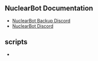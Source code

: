 ## NuclearBot Documentation
* [NuclearBot Backup Discord](https://discord.gg/KMKpTZ7kUr)
* [NuclearBot Discord](https://discord.gg/hu7CjP5meZ)


## scripts
*
